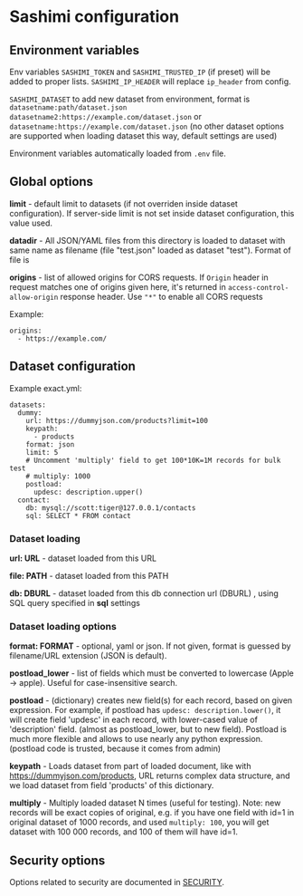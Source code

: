 # Sashimi configuration

## Environment variables

Env variables `SASHIMI_TOKEN` and `SASHIMI_TRUSTED_IP` (if preset) will be added to proper lists. `SASHIMI_IP_HEADER` will replace `ip_header` from config.

`SASHIMI_DATASET` to add new dataset from environment, format is  `datasetname:path/dataset.json datasetname2:https://example.com/dataset.json` or `datasetname:https://example.com/dataset.json` (no other dataset options are supported when loading dataset this way, default settings are used)

Environment variables automatically loaded from `.env` file.

## Global options

**limit** - default limit to datasets (if not overriden inside dataset configuration). If server-side limit is not set inside dataset configuration, this value used.

**datadir** - All JSON/YAML files from this directory is loaded to dataset with same name as filename (file "test.json" loaded as dataset "test"). Format of file is 

**origins** - list of allowed origins for CORS requests.  If `Origin` header in request matches one of origins given here, it's returned in `access-control-allow-origin` response header. Use `"*"` to enable all CORS requests

Example:
~~~
origins:
  - https://example.com/
~~~

## Dataset configuration
Example exact.yml:
~~~
datasets:
  dummy:
    url: https://dummyjson.com/products?limit=100
    keypath: 
      - products
    format: json
    limit: 5
    # Uncomment 'multiply' field to get 100*10K=1M records for bulk test
    # multiply: 1000
    postload:
      updesc: description.upper()
  contact:
    db: mysql://scott:tiger@127.0.0.1/contacts
    sql: SELECT * FROM contact
~~~
### Dataset loading

**url: URL** - dataset loaded from this URL

**file: PATH** - dataset loaded from this PATH

**db: DBURL** - dataset loaded from this db connection url (DBURL) , using SQL query specified in **sql** settings

### Dataset loading options

**format: FORMAT** - optional, yaml or json. If not given, format is guessed by filename/URL extension (JSON is default).

**postload_lower** - list of fields which must be converted to lowercase (Apple -> apple). Useful for case-insensitive search. 

**postload** - (dictionary) creates new field(s) for each record, based on given expression. For example, if postload has `updesc: description.lower()`, it will create field 'updesc' in each record, with lower-cased value of 'description' field. (almost as postload_lower, but to new field). Postload is much more flexible and allows to use nearly any python expression. (postload code is trusted, because it comes from admin)

**keypath** - Loads dataset from part of loaded document, like with https://dummyjson.com/products, URL returns complex data structure, and we load dataset from field 'products' of this dictionary.

**multiply** - Multiply loaded dataset N times (useful for testing). Note: new records will be exact copies of original, e.g. if you have one field with id=1 in original dataset of 1000 records, and used `multiply: 100`, you will get dataset with 100 000 records, and 100 of them will have id=1.

## Security options
Options related to security are documented in [SECURITY](SECURITY.md).
